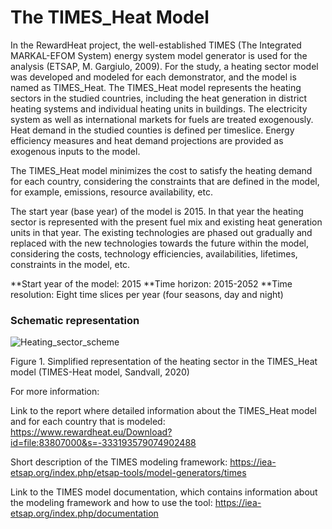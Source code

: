 # The TIMES_Heat Model

In the RewardHeat project, the well-established TIMES (The Integrated MARKAL-EFOM System) energy system model generator is used for the analysis (ETSAP, M. Gargiulo, 2009). For the study, a heating sector model was developed and modeled for each demonstrator, and the model is named as TIMES_Heat. 
The TIMES_Heat model represents the heating sectors in the studied countries, including the heat generation in district heating systems and individual heating units in buildings. The electricity system as well as international markets for fuels are treated exogenously. Heat demand in the studied counties is defined per timeslice. Energy efficiency measures and heat demand projections are provided as exogenous inputs to the model.  

The TIMES_Heat model minimizes the cost to satisfy the heating demand for each country, considering the constraints that are defined in the model, for example, emissions, resource availability, etc. 

The start year (base year) of the model is 2015. In that year the heating sector is represented with the present fuel mix and existing heat generation units in that year. The existing technologies are phased out gradually and replaced with the new technologies towards the future within the model, considering the costs, technology efficiencies, availabilities, lifetimes, constraints in the model, etc. 

**Start year of the model: 2015
**Time horizon: 2015-2052
**Time resolution: Eight time slices per year (four seasons, day and night)

### Schematic representation

![Heating_sector_scheme](./images/Heating_sector_scheme.png)
 
Figure 1. Simplified representation of the heating sector in the TIMES_Heat model (TIMES-Heat model, Sandvall, 2020)


For more information: 

Link to the report where detailed information about the TIMES_Heat model and for each country that is modeled: https://www.rewardheat.eu/Download?id=file:83807000&s=-333193579074902488

Short description of the TIMES modeling framework: https://iea-etsap.org/index.php/etsap-tools/model-generators/times

Link to the TIMES model documentation, which contains information about the modeling framework and how to use the tool: https://iea-etsap.org/index.php/documentation
